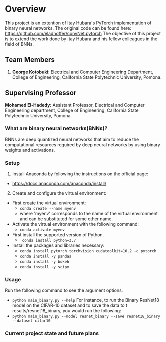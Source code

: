 # Overview

This project is an extention of Itay Hubara's PyTorch implementation of binary neural networks. The original code can be found here:  
https://github.com/eladhoffer/convNet.pytorch
The objective of this project is to extend the work done by Itay Hubara and his fellow colleagues in the field of BNNs.  

## Team Members

1. **George Kotobuki**: Electrical and Computer Engineering Department, College of Engineering, California State Polytechnic University, Pomona. 
    
## Supervising Professor 

**Mohamed El-Hadedy:** Assistant Professor, Electrical and Computer Engineering department, College of Engineering, California State Polytechnic University, Pomona.



### What are binary neural networks(BNNs)?

BNNs are deep quantized neural networks that aim to reduce the computational resources required by deep neural networks by using binary weights and activations.


### Setup
1. Install Anaconda by following the instructions on the official page:  
  - https://docs.anaconda.com/anaconda/install/
2. Create and configure the virtual environment:
  - First create the virtual environment:
    - ``` conda create --name myenv ```
    - where 'myenv' corresponds to the name of the virtual environment and can be substituted for some other name.
  - Activate the virtual environment with the following command:
    - ``` conda activate myenv ```
  - First install the supported version of Python.
    - ``` conda install python=3.7```
  - Install the packages and libraries necessary:
    - ```conda install pytorch torchvision cudatoolkit=10.2 -c pytorch```
    - ```conda install -y pandas```
    - ```conda install -y bokeh```
    - ```conda install -y scipy```

### Usage
Run the following command to see the argument options.
  - ```python main_binary.py --help```
For instance, to run the Binary ResNet18 model on the CIFAR-10 dataset and to save the data to t results/resnet18_binary, you would run the following:
  - ```python main_binary.py --model resnet_binary --save resnet18_binary --dataset cifar10```

### Current project state and future plans
